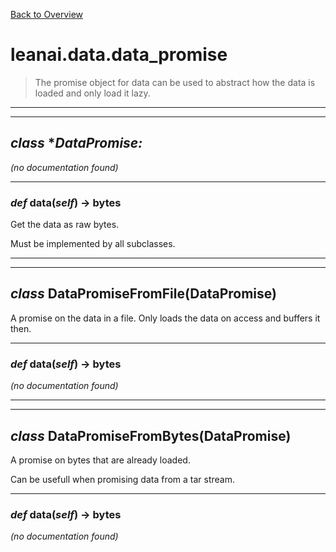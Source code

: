 [Back to Overview](../../README.md)



# leanai.data.data_promise

> The promise object for data can be used to abstract how the data is loaded and only load it lazy.


---
---
## *class* **DataPromise:*

*(no documentation found)*

---
### *def* **data**(*self*) -> bytes

Get the data as raw bytes.

Must be implemented by all subclasses.


---
---
## *class* **DataPromiseFromFile**(DataPromise)

A promise on the data in a file.
Only loads the data on access and buffers it then.


---
### *def* **data**(*self*) -> bytes

*(no documentation found)*

---
---
## *class* **DataPromiseFromBytes**(DataPromise)

A promise on bytes that are already loaded.

Can be usefull when promising data from a tar stream.


---
### *def* **data**(*self*) -> bytes

*(no documentation found)*

